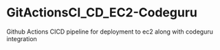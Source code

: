 # GitActionsCI_CD_EC2-Codeguru
Github Actions CICD pipeline for deployment to ec2 along with codeguru integration
